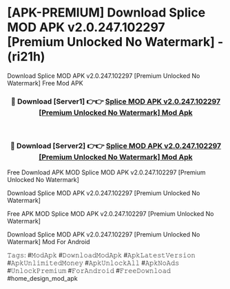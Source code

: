 # [APK-PREMIUM] Download Splice MOD APK v2.0.247.102297 [Premium Unlocked No Watermark] - (ri21h)
Download Splice MOD APK v2.0.247.102297 [Premium Unlocked No Watermark] Free Mod APK

<div align="center">
<h3>🔴 Download [Server1] 👉👉 <a href="https://apk-comot.site?title=Splice_MOD_APK_v2.0.247.102297_[Premium_Unlocked_No_Watermark]">Splice MOD APK v2.0.247.102297 [Premium Unlocked No Watermark] Mod Apk</a></h3><br>

<h3>🔴 Download [Server2] 👉👉 <a href="https://apk-comot.site?title=Splice_MOD_APK_v2.0.247.102297_[Premium_Unlocked_No_Watermark]">Splice MOD APK v2.0.247.102297 [Premium Unlocked No Watermark] Mod Apk</a></h3>
</div>


Free Download APK MOD Splice MOD APK v2.0.247.102297 [Premium Unlocked No Watermark]

Download Splice MOD APK v2.0.247.102297 [Premium Unlocked No Watermark] 

Free APK MOD Splice MOD APK v2.0.247.102297 [Premium Unlocked No Watermark] 

Download Splice MOD APK v2.0.247.102297 [Premium Unlocked No Watermark] Mod For Android

𝚃𝚊𝚐𝚜: #𝙼𝚘𝚍𝙰𝚙𝚔 #𝙳𝚘𝚠𝚗𝚕𝚘𝚊𝚍𝙼𝚘𝚍𝙰𝚙𝚔 #𝙰𝚙𝚔𝙻𝚊𝚝𝚎𝚜𝚝𝚅𝚎𝚛𝚜𝚒𝚘𝚗 #𝙰𝚙𝚔𝚄𝚗𝚕𝚒𝚖𝚒𝚝𝚎𝚍𝙼𝚘𝚗𝚎𝚢 #𝙰𝚙𝚔𝚄𝚗𝚕𝚘𝚌𝚔𝙰𝚕𝚕 #𝙰𝚙𝚔𝙽𝚘𝙰𝚍𝚜 #𝚄𝚗𝚕𝚘𝚌𝚔𝙿𝚛𝚎𝚖𝚒𝚞𝚖 #𝙵𝚘𝚛𝙰𝚗𝚍𝚛𝚘𝚒𝚍 #𝙵𝚛𝚎𝚎𝙳𝚘𝚠𝚗𝚕𝚘𝚊𝚍 #home_design_mod_apk